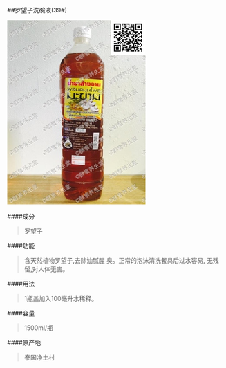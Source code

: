 ##罗望子洗碗液(39#)

![罗望子洗碗液](images/039_mark.jpg)

####成分
>罗望子

####功能
>含天然植物罗望子,去除油腻腥 臭。正常的泡沫清洗餐具后过水容易, 无残留,对人体无害。

####用法
>1瓶盖加入100毫升水稀释。

####容量
>1500ml/瓶

####原产地
>泰国净土村 